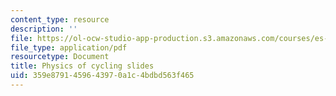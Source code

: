 ```yaml
---
content_type: resource
description: ''
file: https://ol-ocw-studio-app-production.s3.amazonaws.com/courses/es-010-chemistry-of-sports-spring-2013/359e8791459643970a1c4bdbd563f465_MITES_010S13_lec6.pdf
file_type: application/pdf
resourcetype: Document
title: Physics of cycling slides
uid: 359e8791-4596-4397-0a1c-4bdbd563f465
---
```


